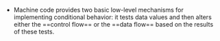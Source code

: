 * Machine code provides two basic low-level mechanisms for implementing conditional behavior: it tests data values and then alters either the ==control flow== or the ==data flow== based on the results of these tests.